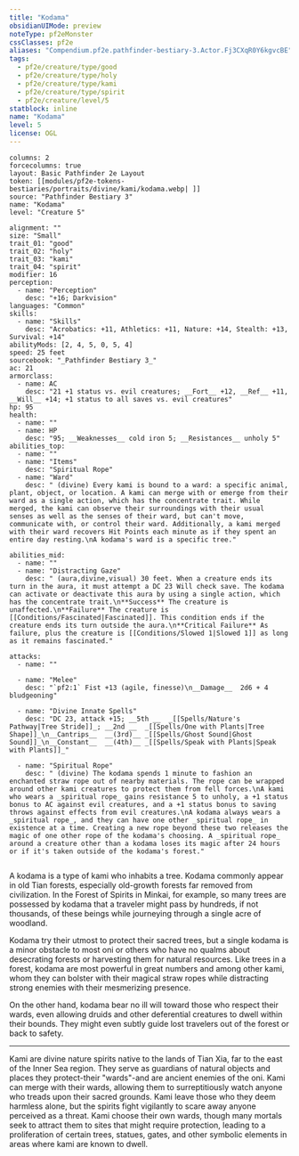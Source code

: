 ```yaml
---
title: "Kodama"
obsidianUIMode: preview
noteType: pf2eMonster
cssClasses: pf2e
aliases: "Compendium.pf2e.pathfinder-bestiary-3.Actor.Fj3CXqR0Y6kgvcBE" 
tags:
  - pf2e/creature/type/good
  - pf2e/creature/type/holy
  - pf2e/creature/type/kami
  - pf2e/creature/type/spirit
  - pf2e/creature/level/5
statblock: inline
name: "Kodama"
level: 5
license: OGL
---
```


```statblock
columns: 2
forcecolumns: true
layout: Basic Pathfinder 2e Layout
token: [[modules/pf2e-tokens-bestiaries/portraits/divine/kami/kodama.webp| ]]
source: "Pathfinder Bestiary 3"
name: "Kodama"
level: "Creature 5"

alignment: ""
size: "Small"
trait_01: "good"
trait_02: "holy"
trait_03: "kami"
trait_04: "spirit"
modifier: 16
perception:
  - name: "Perception"
    desc: "+16; Darkvision"
languages: "Common"
skills:
  - name: "Skills"
    desc: "Acrobatics: +11, Athletics: +11, Nature: +14, Stealth: +13, Survival: +14"
abilityMods: [2, 4, 5, 0, 5, 4]
speed: 25 feet
sourcebook: "_Pathfinder Bestiary 3_"
ac: 21
armorclass:
  - name: AC
    desc: "21 +1 status vs. evil creatures; __Fort__ +12, __Ref__ +11, __Will__ +14; +1 status to all saves vs. evil creatures"
hp: 95
health:
  - name: ""
  - name: HP
    desc: "95; __Weaknesses__ cold iron 5; __Resistances__ unholy 5"
abilities_top:
  - name: ""
  - name: "Items"
    desc: "Spiritual Rope"
  - name: "Ward"
    desc: " (divine) Every kami is bound to a ward: a specific animal, plant, object, or location. A kami can merge with or emerge from their ward as a single action, which has the concentrate trait. While merged, the kami can observe their surroundings with their usual senses as well as the senses of their ward, but can't move, communicate with, or control their ward. Additionally, a kami merged with their ward recovers Hit Points each minute as if they spent an entire day resting.\nA kodama's ward is a specific tree."

abilities_mid:
  - name: ""
  - name: "Distracting Gaze"
    desc: " (aura,divine,visual) 30 feet. When a creature ends its turn in the aura, it must attempt a DC 23 Will check save. The kodama can activate or deactivate this aura by using a single action, which has the concentrate trait.\n**Success** The creature is unaffected.\n**Failure** The creature is [[Conditions/Fascinated|Fascinated]]. This condition ends if the creature ends its turn outside the aura.\n**Critical Failure** As failure, plus the creature is [[Conditions/Slowed 1|Slowed 1]] as long as it remains fascinated."

attacks:
  - name: ""

  - name: "Melee"
    desc: "`pf2:1` Fist +13 (agile, finesse)\n__Damage__  2d6 + 4 bludgeoning"

  - name: "Divine Innate Spells"
    desc: "DC 23, attack +15; __5th __  _[[Spells/Nature's Pathway|Tree Stride]]_; __2nd __  _[[Spells/One with Plants|Tree Shape]]_\n__Cantrips__  __(3rd)__ _[[Spells/Ghost Sound|Ghost Sound]]_\n__Constant__  __(4th)__ _[[Spells/Speak with Plants|Speak with Plants]]_"

  - name: "Spiritual Rope"
    desc: " (divine) The kodama spends 1 minute to fashion an enchanted straw rope out of nearby materials. The rope can be wrapped around other kami creatures to protect them from fell forces.\nA kami who wears a _spiritual rope_ gains resistance 5 to unholy, a +1 status bonus to AC against evil creatures, and a +1 status bonus to saving throws against effects from evil creatures.\nA kodama always wears a _spiritual rope_, and they can have one other _spiritual rope_ in existence at a time. Creating a new rope beyond these two releases the magic of one other rope of the kodama's choosing. A _spiritual rope_ around a creature other than a kodama loses its magic after 24 hours or if it's taken outside of the kodama's forest."
 
```



A kodama is a type of kami who inhabits a tree. Kodama commonly appear in old Tian forests, especially old-growth forests far removed from civilization. In the Forest of Spirits in Minkai, for example, so many trees are possessed by kodama that a traveler might pass by hundreds, if not thousands, of these beings while journeying through a single acre of woodland.

Kodama try their utmost to protect their sacred trees, but a single kodama is a minor obstacle to most oni or others who have no qualms about desecrating forests or harvesting them for natural resources. Like trees in a forest, kodama are most powerful in great numbers and among other kami, whom they can bolster with their magical straw ropes while distracting strong enemies with their mesmerizing presence.

On the other hand, kodama bear no ill will toward those who respect their wards, even allowing druids and other deferential creatures to dwell within their bounds. They might even subtly guide lost travelers out of the forest or back to safety.

* * *

Kami are divine nature spirits native to the lands of Tian Xia, far to the east of the Inner Sea region. They serve as guardians of natural objects and places they protect-their "wards"-and are ancient enemies of the oni. Kami can merge with their wards, allowing them to surreptitiously watch anyone who treads upon their sacred grounds. Kami leave those who they deem harmless alone, but the spirits fight vigilantly to scare away anyone perceived as a threat. Kami choose their own wards, though many mortals seek to attract them to sites that might require protection, leading to a proliferation of certain trees, statues, gates, and other symbolic elements in areas where kami are known to dwell.
